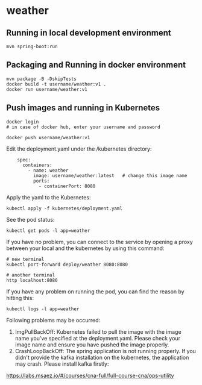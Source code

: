 # weather

## Running in local development environment

```
mvn spring-boot:run
```

## Packaging and Running in docker environment

```
mvn package -B -DskipTests
docker build -t username/weather:v1 .
docker run username/weather:v1
```

## Push images and running in Kubernetes

```
docker login 
# in case of docker hub, enter your username and password

docker push username/weather:v1
```

Edit the deployment.yaml under the /kubernetes directory:
```
    spec:
      containers:
        - name: weather
          image: username/weather:latest   # change this image name
          ports:
            - containerPort: 8080

```

Apply the yaml to the Kubernetes:
```
kubectl apply -f kubernetes/deployment.yaml
```

See the pod status:
```
kubectl get pods -l app=weather
```

If you have no problem, you can connect to the service by opening a proxy between your local and the kubernetes by using this command:
```
# new terminal
kubectl port-forward deploy/weather 8080:8080

# another terminal
http localhost:8080
```

If you have any problem on running the pod, you can find the reason by hitting this:
```
kubectl logs -l app=weather
```

Following problems may be occurred:

1. ImgPullBackOff:  Kubernetes failed to pull the image with the image name you've specified at the deployment.yaml. Please check your image name and ensure you have pushed the image properly.
1. CrashLoopBackOff: The spring application is not running properly. If you didn't provide the kafka installation on the kubernetes, the application may crash. Please install kafka firstly:

https://labs.msaez.io/#/courses/cna-full/full-course-cna/ops-utility

